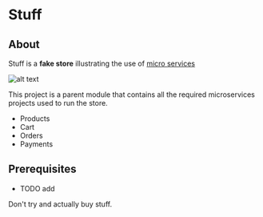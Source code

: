 # Stuff
## About
Stuff is a **fake store** illustrating the use of [micro services](http://martinfowler.com/articles/microservices.html)

![alt text](https://raw.githubusercontent.com/markstgodard/stuff-store/master/shop.png "Shop Stuff")

This project is a parent module that contains all the required
microservices projects used to run the store.

- Products
- Cart
- Orders
- Payments

## Prerequisites
- TODO add


Don't try and actually buy stuff.
